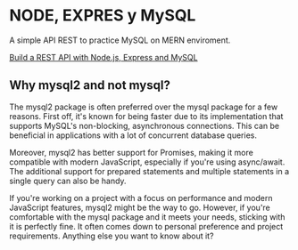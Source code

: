 # NODE, EXPRES  y MySQL

A simple API REST to practice MySQL on MERN enviroment.

[Build a REST API with Node.js, Express and MySQL](https://blog.logrocket.com/build-rest-api-node-express-mysql/)


## Why mysql2 and not mysql?

The mysql2 package is often preferred over the mysql package for a few reasons. First off, it's known for being faster due to its implementation that supports MySQL's non-blocking, asynchronous connections. This can be beneficial in applications with a lot of concurrent database queries.

Moreover, mysql2 has better support for Promises, making it more compatible with modern JavaScript, especially if you're using async/await. The additional support for prepared statements and multiple statements in a single query can also be handy.

If you're working on a project with a focus on performance and modern JavaScript features, mysql2 might be the way to go. However, if you're comfortable with the mysql package and it meets your needs, sticking with it is perfectly fine. It often comes down to personal preference and project requirements. Anything else you want to know about it?
